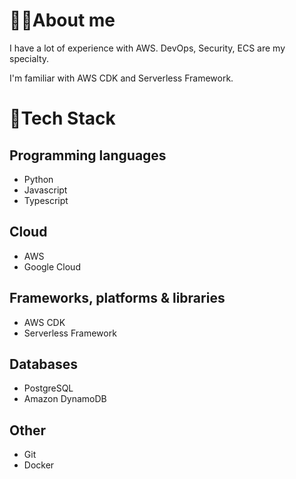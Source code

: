 # 🧑‍💻About me
I have a lot of experience with AWS.
DevOps, Security, ECS are my specialty. 

I'm familiar with AWS CDK and Serverless Framework.

# 🚀Tech Stack
## Programming languages
- Python
- Javascript
- Typescript

## Cloud
- AWS
- Google Cloud

## Frameworks, platforms & libraries
- AWS CDK
- Serverless Framework

## Databases
- PostgreSQL
- Amazon DynamoDB

## Other
- Git
- Docker
